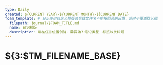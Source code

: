 ```yaml
---
type: Daily
created: ${CURRENT_YEAR}-${CURRENT_MONTH}-${CURRENT_DATE}
foam_template: # 日记使用自定义模版会导致文件名不能按照预期设置，暂时不覆盖默认模版
  filepath: journal/$FOAM_TITLE.md
  name: 日记模版
  description: 可在任意位置创建，需要输入笔记类型、标签以及标题
---
```


# ${3:$TM_FILENAME_BASE}

